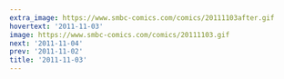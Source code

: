 ```yaml
---
extra_image: https://www.smbc-comics.com/comics/20111103after.gif
hovertext: '2011-11-03'
image: https://www.smbc-comics.com/comics/20111103.gif
next: '2011-11-04'
prev: '2011-11-02'
title: '2011-11-03'
---
```


